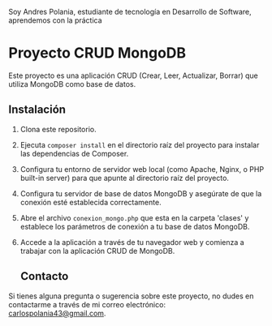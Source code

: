 Soy Andres Polania, estudiante de tecnología en Desarrollo de Software, aprendemos con la práctica
# Proyecto CRUD MongoDB

Este proyecto es una aplicación CRUD (Crear, Leer, Actualizar, Borrar) que utiliza MongoDB como base de datos.

## Instalación

1. Clona este repositorio.
2. Ejecuta `composer install` en el directorio raíz del proyecto para instalar las dependencias de Composer.
3. Configura tu entorno de servidor web local (como Apache, Nginx, o PHP built-in server) para que apunte al directorio raíz del proyecto.
4. Configura tu servidor de base de datos MongoDB y asegúrate de que la conexión esté establecida correctamente.
5. Abre el archivo `conexion_mongo.php` que esta en la carpeta 'clases' y establece los parámetros de conexión a tu base de datos MongoDB.
6. Accede a la aplicación a través de tu navegador web y comienza a trabajar con la aplicación CRUD de MongoDB.

   
   ## Contacto

Si tienes alguna pregunta o sugerencia sobre este proyecto, no dudes en contactarme a través de mi correo electrónico: carlospolania43@gmail.com.
